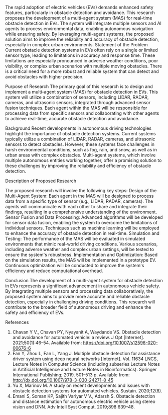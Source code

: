 
The rapid adoption of electric vehicles (EVs) demands enhanced safety features, particularly in obstacle detection and avoidance. This research proposes the development of a multi-agent system (MAS) for real-time obstacle detection in EVs. The system will integrate multiple sensors and AI agents to process environmental data, enabling autonomous navigation while ensuring safety. By leveraging multi-agent systems, the proposed solution aims to improve the reliability and accuracy of obstacle detection, especially in complex urban environments.
Statement of the Problem
Current obstacle detection systems in EVs often rely on a single or limited sensor type, leading to limitations in accuracy and response time. These limitations are especially pronounced in adverse weather conditions, poor visibility, or complex urban scenarios with multiple moving obstacles. There is a critical need for a more robust and reliable system that can detect and avoid obstacles with higher precision.

Purpose of Research
The primary goal of this research is to design and implement a multi-agent system (MAS) for obstacle detection in EVs. This system will utilize a combination of sensors, including LIDAR, RADAR, cameras, and ultrasonic sensors, integrated through advanced sensor fusion techniques. Each agent within the MAS will be responsible for processing data from specific sensors and collaborating with other agents to achieve real-time, accurate obstacle detection and avoidance.

Background
Recent developments in autonomous driving technologies highlight the importance of obstacle detection systems. Current systems typically utilize a combination of LIDAR, RADAR, cameras, and ultrasonic sensors to detect obstacles​​. However, these systems face challenges in harsh environmental conditions, such as fog, rain, and snow, as well as in urban areas with complex obstacles​​​​. Multi-agent systems, which involve multiple autonomous entities working together, offer a promising solution to these challenges by improving the reliability and efficiency of obstacle detection​​.


Description of Proposed Research

The proposed research will involve the following key steps:
Design of the Multi-Agent System: Each agent in the MAS will be designed to process data from a specific type of sensor (e.g., LIDAR, RADAR, cameras). The agents will communicate with each other to share and integrate their findings, resulting in a comprehensive understanding of the environment.
Sensor Fusion and Data Processing: Advanced algorithms will be developed for sensor data fusion, enabling the system to overcome the limitations of individual sensors. Techniques such as machine learning will be employed to enhance the accuracy of obstacle detection in real-time​​​​.
Simulation and Testing: The performance of the MAS will be evaluated in simulated environments that mimic real-world driving conditions. Various scenarios, including adverse weather and complex urban settings, will be tested to ensure the system's robustness.
Implementation and Optimization: Based on the simulation results, the MAS will be implemented in a prototype EV. Continuous optimization will be conducted to improve the system's efficiency and reduce computational overhead​​.

Conclusion
The development of a multi-agent system for obstacle detection in EVs represents a significant advancement in autonomous vehicle safety. By integrating multiple sensors and processing data collaboratively, the proposed system aims to provide more accurate and reliable obstacle detection, especially in challenging driving conditions. This research will contribute to the broader field of autonomous driving and enhance the safety and efficiency of EVs.









References

1. 	Chavan Y V., Chavan PY, Nyayanit A, Waydande VS. Obstacle detection and avoidance for automated vehicle: a review. J Opt [Internet]. 2021;50(1):46–54. Available from: https://doi.org/10.1007/s12596-020-00676-6
2. 	Fan Y, Zhou L, Fan L, Yang J. Multiple obstacle detection for assistance driver system using deep neural networks [Internet]. Vol. 11634 LNCS, Lecture Notes in Computer Science (including subseries Lecture Notes in Artificial Intelligence and Lecture Notes in Bioinformatics). Springer International Publishing; 2019. 501–513 p. Available from: http://dx.doi.org/10.1007/978-3-030-24271-8_45
3. 	Yu X, Marinov M. A study on recent developments and issues with obstacle detection systems for automated vehicles. Sustain. 2020;12(8). 
4. 	Emani S, Soman KP, Sajith Variyar V V., Adarsh S. Obstacle detection and distance estimation for autonomous electric vehicle using stereo vision and DNN. Adv Intell Syst Comput. 2019;898:639–48. 


	

